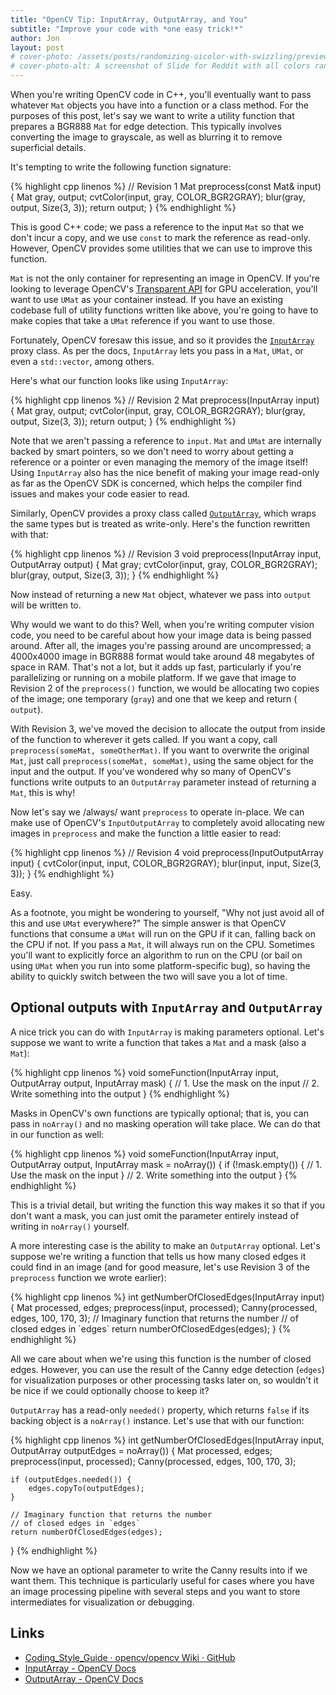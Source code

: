 ```yaml
---
title: "OpenCV Tip: InputArray, OutputArray, and You"
subtitle: "Improve your code with *one easy trick!*"
author: Jon
layout: post
# cover-photo: /assets/posts/randomizing-uicolor-with-swizzling/preview-small.png
# cover-photo-alt: A screenshot of Slide for Reddit with all colors randomized
---
```


When you're writing OpenCV code in C++, you'll eventually want to pass whatever `Mat` objects you have into a function or a class method. For the purposes of this post, let's say we want to write a utility function that prepares a BGR888 `Mat` for edge detection. This typically involves converting the image to grayscale, as well as blurring it to remove superficial details.

It's tempting to write the following function signature:

<div class="code-snippet">
{% highlight cpp linenos %}
// Revision 1
Mat preprocess(const Mat& input) {
	Mat gray, output;
	cvtColor(input, gray, COLOR_BGR2GRAY);
  blur(gray, output, Size(3, 3));
  return output;
}
{% endhighlight %}
</div>

This is good C++ code; we pass a reference to the input `Mat` so that we don't incur a copy, and we use `const` to mark the reference as read-only. However, OpenCV provides some utilities that we can use to improve this function.

`Mat` is not the only container for representing an image in OpenCV. If you're looking to leverage OpenCV's [Transparent API](https://www.learnopencv.com/opencv-transparent-api/) for GPU acceleration, you'll want to use `UMat` as your container instead. If you have an existing codebase full of utility functions written like above, you're going to have to make copies that take a `UMat` reference if you want to use those.

Fortunately, OpenCV foresaw this issue, and so it provides the [`InputArray`](https://docs.opencv.org/4.0.1/d4/d32/classcv_1_1__InputArray.html#details) proxy class. As per the docs, `InputArray` lets you pass in a `Mat`, `UMat`, or even a `std::vector`, among others.

Here's what our function looks like using `InputArray`:

<div class="code-snippet">
{% highlight cpp linenos %}
// Revision 2
Mat preprocess(InputArray input) {
	Mat gray, output;
	cvtColor(input, gray, COLOR_BGR2GRAY);
	blur(gray, output, Size(3, 3));
  return output;
}
{% endhighlight %}
</div>

Note that we aren't passing a reference to `input`. `Mat` and `UMat` are internally backed by smart pointers, so we don't need to worry about getting a reference or a pointer or even managing the memory of the image itself! Using `InputArray` also has the nice benefit of making your image read-only as far as the OpenCV SDK is concerned, which helps the compiler find issues and makes your code easier to read.

Similarly, OpenCV provides a proxy class called [`OutputArray`](https://docs.opencv.org/4.0.1/d2/d9e/classcv_1_1__OutputArray.html#details), which wraps the same types but is treated as write-only. Here's the function rewritten with that:

<div class="code-snippet">
{% highlight cpp linenos %}
// Revision 3
void preprocess(InputArray input, OutputArray output) {
	Mat gray;
	cvtColor(input, gray, COLOR_BGR2GRAY);
	blur(gray, output, Size(3, 3));
}
{% endhighlight %}
</div>

Now instead of returning a new `Mat` object, whatever we pass into `output` will be written to.

Why would we want to do this? Well, when you're writing computer vision code, you need to be careful about how your image data is being passed around. After all, the images you're passing around are uncompressed; a 4000x4000 image in BGR888 format would take around 48 megabytes of space in RAM. That's not a lot, but it adds up fast, particularly if you're parallelizing or running on a mobile platform. If we gave that image to Revision 2 of the `preprocess()` function, we would be allocating two copies of the image; one temporary (`gray`) and one that we keep and return ( `output`).

With Revision 3, we've moved the decision to allocate the output from inside of the function to wherever it gets called. If you want a copy, call `preprocess(someMat, someOtherMat)`. If you want to overwrite the original `Mat`, just call `preprocess(someMat, someMat)`, using the same object for the input and the output. If you've wondered why so many of OpenCV's functions write outputs to an `OutputArray` parameter instead of returning a `Mat`, this is why!

Now let's say we /always/ want `preprocess` to operate in-place. We can make use of OpenCV's `InputOutputArray` to completely avoid allocating new images in `preprocess` and make the function a little easier to read:

<div class="code-snippet">
{% highlight cpp linenos %}
// Revision 4
void preprocess(InputOutputArray input) {
	cvtColor(input, input, COLOR_BGR2GRAY);
	blur(input, input, Size(3, 3));
}
{% endhighlight %}
</div>

Easy.

As a footnote, you might be wondering to yourself, "Why not just avoid all of this and use `UMat` everywhere?" The simple answer is that OpenCV functions that consume a `UMat` will run on the GPU if it can, falling back on the CPU if not. If you pass a `Mat`, it will always run on the CPU. Sometimes you'll want to explicitly force an algorithm to run on the CPU (or bail on using `UMat` when you run into some platform-specific bug), so having the ability to quickly switch between the two will save you a lot of time.

## Optional outputs with `InputArray` and `OutputArray`
A nice trick you can do with `InputArray` is making parameters optional. Let's suppose we want to write a function that takes a `Mat` and a mask (also a `Mat`):

<div class="code-snippet">
{% highlight cpp linenos %}
void someFunction(InputArray input, OutputArray output, InputArray mask) {
	// 1. Use the mask on the input
  // 2. Write something into the output
}
{% endhighlight %}
</div>

Masks in OpenCV's own functions are typically optional; that is, you can pass in `noArray()` and no masking operation will take place. We can do that in our function as well:

<div class="code-snippet">
{% highlight cpp linenos %}
void someFunction(InputArray input, OutputArray output, InputArray mask = noArray()) {
	if (!mask.empty()) {
		// 1. Use the mask on the input
	}
  // 2. Write something into the output
}
{% endhighlight %}
</div>

This is a trivial detail, but writing the function this way makes it so that if you don't want a mask, you can just omit the parameter entirely instead of writing in `noArray()` yourself.

A more interesting case is the ability to make an `OutputArray` optional. Let's suppose we're writing a function that tells us how many closed edges it could find in an image (and for good measure, let's use Revision 3 of the `preprocess` function we wrote earlier):

<div class="code-snippet">
{% highlight cpp linenos %}
int getNumberOfClosedEdges(InputArray input) {
	Mat processed, edges;
	preprocess(input, processed);
	Canny(processed, edges, 100, 170, 3);
	// Imaginary function that returns the number 
	// of closed edges in `edges`
	return numberOfClosedEdges(edges);
}
{% endhighlight %}
</div>

All we care about when we're using this function is the number of closed edges. However, you can use the result of the Canny edge detection (`edges`) for visualization purposes or other processing tasks later on, so wouldn't it be nice if we could optionally choose to keep it?

`OutputArray` has a read-only `needed()` property, which returns `false` if its backing object is a `noArray()` instance. Let's use that with our function:

<div class="code-snippet">
{% highlight cpp linenos %}
int getNumberOfClosedEdges(InputArray input, OutputArray outputEdges = noArray()) {
	Mat processed, edges;
	preprocess(input, processed);
	Canny(processed, edges, 100, 170, 3);

	if (outputEdges.needed()) {
		edges.copyTo(outputEdges);
	}

	// Imaginary function that returns the number 
	// of closed edges in `edges`
	return numberOfClosedEdges(edges);
}
{% endhighlight %}
</div>

Now we have an optional parameter to write the Canny results into if we want them. This technique is particularly useful for cases where you have an image processing pipeline with several steps and you want to store intermediates for visualization or debugging.

## Links
* [Coding_Style_Guide · opencv/opencv Wiki · GitHub](https://github.com/opencv/opencv/wiki/Coding_Style_Guide)
* [InputArray - OpenCV Docs](https://docs.opencv.org/4.0.1/d4/d32/classcv_1_1__InputArray.html#details)
* [OutputArray - OpenCV Docs](https://docs.opencv.org/4.0.1/d2/d9e/classcv_1_1__OutputArray.html#details)